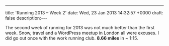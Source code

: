 ---
title: 'Running 2013 – Week 2'
date: Wed, 23 Jan 2013 14:32:57 +0000
draft: false
description:---

The second week of running for 2013 was not much better than the first week. Snow, travel and a WordPress meetup in London all were excuses. I did go out once with the work running club. **8.66 miles** in ~ 1:15.